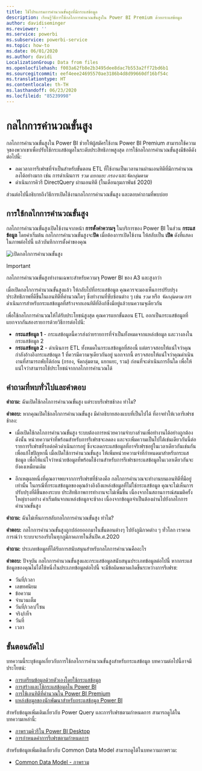 ```yaml
---
title: ใช้โปรแกรมการคำนวณขั้นสูงที่มีกระแสข้อมูล
description: เรียนรู้วิธีการใช้กลไกการคำนวณขั้นสูงใน Power BI Premium ด้วยกระแสข้อมูล
author: davidiseminger
ms.reviewer: ''
ms.service: powerbi
ms.subservice: powerbi-service
ms.topic: how-to
ms.date: 06/01/2020
ms.author: davidi
LocalizationGroup: Data from files
ms.openlocfilehash: f003a62fb8e2b3495dee8dac7b553a2ff72bd6b1
ms.sourcegitcommit: eef4eee24695570ae3186b4d8d99660df16bf54c
ms.translationtype: HT
ms.contentlocale: th-TH
ms.lasthandoff: 06/23/2020
ms.locfileid: "85239998"
---
```

# <a name="the-enhanced-compute-engine"></a>กลไกการคำนวณขั้นสูง

กลไกการคำนวณขั้นสูงใน Power BI ช่วยให้ผู้สมัครใช้งาน Power BI Premium สามารถใช้ความจุของพวกเขาเพื่อปรับใช้กระแสข้อมูลในระดับประสิทธิภาพสูงสุด การใช้กลไกการคำนวณขั้นสูงมีข้อดีดังต่อไปนี้:

* ลดเวลาการรีเฟรชที่จำเป็นสำหรับขั้นตอน ETL ที่ใช้งานเป็นเวลานานผ่านเอนทิตีที่มีการคำนวณลงได้อย่างมาก เช่น การดำเนินการ *รวม* *แยกแยะ* *กรอง* และ*จัดกลุ่มตาม*
* ดำเนินการคิวรี DirectQuery ผ่านเอนทิตี (ในเดือนกุมภาพันธ์ 2020)

ส่วนต่อไปนี้อธิบายถึงวิธีการเปิดใช้งานกลไกการคำนวณขั้นสูง และตอบคำถามที่พบบ่อย


## <a name="using-the-enhanced-compute-engine"></a>การใช้กลไกการคำนวณขั้นสูง

กลไกการคำนวณขั้นสูงเปิดใช้งานจากหน้า **การตั้งค่าความจุ** ในบริการของ Power BI ในส่วน **กระแสข้อมูล** โดยค่าเริ่มต้น กลไกการคำนวณขั้นสูงจะ**ปิด** เมื่อต้องการเปิดใช้งาน ให้สลับเป็น **เปิด** ดังที่แสดงในภาพต่อไปนี้ แล้วบันทึกการตั้งค่าของคุณ 

![เปิดกลไกการคำนวณขั้นสูง](media/service-dataflows-enhanced-compute-engine/enhanced-compute-engine-01.png)

> [!IMPORTANT]
> กลไกการคำนวณขั้นสูงทำงานเฉพาะสำหรับความจุ Power BI ของ A3 และสูงกว่า

เมื่อเปิดกลไกการคำนวณขั้นสูงแล้ว ให้กลับไปที่กระแสข้อมูล คุณควรจะมองเห็นการปรับปรุงประสิทธิภาพที่ดีขึ้นในเอนทิตีที่คำนวณใดๆ ซึ่งทำงานที่ซับซ้อนต่าง ๆ เช่น *รวม* หรือ *จัดกลุ่มตาม* การดำเนินการสำหรับกระแสข้อมูลที่สร้างจากเอนทิตีที่ลิงก์ซึ่งมีอยู่แล้วบนความจุเดียวกัน 

เพื่อใช้กลไกการคำนวณให้ได้รับประโยชน์สูงสุด คุณควรแยกขั้นตอน ETL ออกเป็นกระแสข้อมูลที่แยกจากกันสองรายการด้วยวิธีการต่อไปนี:

* **กระแสข้อมูล 1** - กระแสข้อมูลนี้ควรส่งถ่ายรายการที่จำเป็นทั้งหมดจากแหล่งข้อมูล และวางลงในกระแสข้อมูล 2
* **กระแสข้อมูล 2** - ดำเนินการ ETL ทั้งหมดในกระแสข้อมูลที่สองนี้ แต่ตรวจสอบให้แน่ใจว่าคุณกำลังอ้างอิงกระแสข้อมูล 1 ที่ควรมีความจุเดียวกันอยู่ นอกจากนี้ ตรวจสอบให้แน่ใจว่าคุณดำเนินงานที่สามารถพับได้ก่อน (กรอง, จัดกลุ่มตาม, แยกแยะ, รวม) ก่อนที่จะดำเนินการอืนใด เพื่อให้แน่ใจว่าสามารถใช้ประโยชน์จากกลไกการคำนวณได้

## <a name="common-questions-and-answers"></a>คำถามที่พบทั่วไปและคำตอบ

**คำถาม:** ฉันเปิดใช้กลไกการคำนวณขั้นสูง แต่ระบบรีเฟรชช้าลง ทำไม?

**คำตอบ:** หากคุณเปิดใช้กลไกการคำนวณขั้นสูง มีคำอธิบายสองแบบที่เป็นไปได้ ที่อาจทำให้เวลารีเฟรชช้าลง:

 - เมื่อเปิดใช้กลไกการคำนวณขั้นสูง ระบบต้องการหน่วยความจำบางส่วนเพื่อทำงานได้อย่างถูกต้อง ดังนั้น หน่วยความจำที่พร้อมสำหรับการรีเฟรชจะลดลง และจะเพิ่มความเป็นไปได้เช่นเดียวกันนี้ต่อรายการรีเฟรชที่รอต่อคิวดำเนินการอยู่ ซึ่งจะลดกระแสข้อมูลที่อาจรีเฟรชอยู่ในเวลาเดียวกันเช่นกัน เพื่อแก้ไขปัญหานี้ เมื่อเปิดใช้การคำนวณขั้นสูง ให้เพิ่มหน่วยความจำที่กำหนดมาสำหรับกระแสข้อมูล เพื่อให้แน่ใจว่าหน่วยข้อมูลที่พร้อมใช้งานสำหรับการรีเฟรชกระแสข้อมูลในเวลาเดียวกันจะยังคงเหมือนเดิม

 - อีกเหตุผลหนึ่งที่คุณอาจพบจากการรีเฟรชที่ช้าลงคือ กลไกการคำนวณจะทำงานบนเอนทิตีที่มีอยู่เท่านั้น ในกรณีที่กระแสข้อมูลของคุณอ้างอิงถึงแหล่งข้อมูลที่ไม่ใช่กระแสข้อมูล คุณจะไม่เห็นการปรับปรุงที่ดีขึ้นของระบบ ประสิทธิภาพการทำงานจะไม่เพี่มขึ้น เนื่องจากในสถานการณ์สมมติครั้งใหญ่บางอย่าง ค่าเริ่มต้นจากแหล่งข้อมูลจะช้าลง เนื่องจากข้อมูลจำเป็นต้องผ่านไปยังกลไกการคำนวณขั้นสูง  

**คำถาม:** ฉันไม่เห็นการสลับกลไกการคำนวณขั้นสูง ทำไม?

**คำตอบ:** กลไกการคำนวณขั้นสูงถูกปล่อยออกมาในขั้นตอนต่างๆ ไปยังภูมิภาคต่าง ๆ ทั่วโลก เราคาดการณ์ว่า ระบบจะรองรับในทุกภูมิภาคภายในสิ้นปีค.ศ.2020

**คำถาม:** ประเภทข้อมูลที่ได้รับการสนับสนุนสำหรับกลไกการคำนวณคืออะไร

**คำตอบ:** ปัจจุบัน กลไกการคำนวณขั้นสูงและกระแสข้อมูลสนับสนุนประเภทข้อมูลต่อไปนี้ หากกระแสข้อมูลของคุณไม่ได้ใช้หนึ่งในประเภทข้อมูลต่อไปนี้ จะมีข้อผิดพลาดเกิดขึ้นระหว่างการรีเฟรช:

* วันที่/เวลา
* เลขทศนิยม
* ข้อความ
* จำนวนเต็ม
* วันที่/เวลา/โซน
* จริง/เท็จ
* วันที่
* เวลา

## <a name="next-steps"></a>ขั้นตอนถัดไป

บทความนี้ระบุข้อมูลเกี่ยวกับการใช้กลไกการคำนวณขั้นสูงสำหรับกระแสข้อมูล บทความต่อไปนี้อาจมีประโยชน์:

* [การเตรียมข้อมูลด้วยตัวเองโดยใช้กระแสข้อมูล](service-dataflows-overview.md)
* [การสร้างและใช้กระแสข้อมูลใน Power BI](service-dataflows-create-use.md)
* [การใช้เอนทิตีที่คำนวณใน Power BI Premium](service-dataflows-computed-entities-premium.md)
* [แหล่งข้อมูลของนักพัฒนาสำหรับกระแสข้อมูล Power BI](service-dataflows-developer-resources.md)

สำหรับข้อมูลเพิ่มเติมเกี่ยวกับ Power Query และการรีเฟรชตามกำหนดการ สามารถดูได้ในบทความเหล่านี้:
* [ภาพรวมคิวรีใน Power BI Desktop](desktop-query-overview.md)
* [การกำหนดค่าการรีเฟรชตามกำหนดการ](../connect-data/refresh-scheduled-refresh.md)

สำหรับข้อมูลเพิ่มเติมเกี่ยวกับ Common Data Model สามารถดูได้ในบทความภาพรวม:
* [Common Data Model - ภาพรวม](https://docs.microsoft.com/powerapps/common-data-model/overview)
